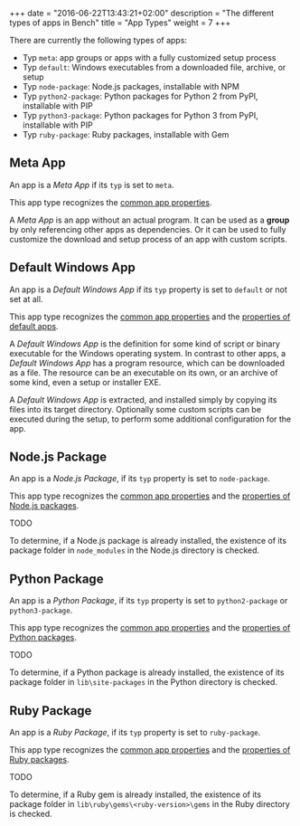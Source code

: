 +++
date = "2016-06-22T13:43:21+02:00"
description = "The different types of apps in Bench"
title = "App Types"
weight = 7
+++

There are currently the following types of apps:

* Typ `meta`: app groups or apps with a fully customized setup process
* Typ `default`: Windows executables from a downloaded file, archive, or setup
* Typ `node-package`: Node.js packages, installable with NPM
* Typ `python2-package`: Python packages for Python 2 from PyPI, installable with PIP
* Typ `python3-package`: Python packages for Python 3 from PyPI, installable with PIP
* Typ `ruby-package`: Ruby packages, installable with Gem

## Meta App
An app is a _Meta App_ if its `typ` is set to `meta`.

This app type recognizes the [common app properties].

A _Meta App_ is an app without an actual program.
It can be used as a **group** by only referencing other apps as dependencies. 
Or it can be used to fully customize the download and setup process
of an app with custom scripts.

## Default Windows App
An app is a _Default Windows App_ if its `typ` property
is set to `default` or not set at all.

This app type recognizes the [common app properties] and the [properties of default apps].

A _Default Windows App_ is the definition for some kind of script or binary
executable for the Windows operating system.
In contrast to other apps, a _Default Windows App_ has a program resource,
which can be downloaded as a file.
The resource can be an executable on its own, or an archive of some kind,
even a setup or installer EXE.

A _Default Windows App_ is extracted, and installed simply by copying
its files into its target directory.
Optionally some custom scripts can be executed during the setup,
to perform some additional configuration for the app.

## Node.js Package
An app is a _Node.js Package_, if its `typ` property is set to `node-package`.

This app type recognizes the [common app properties] and the [properties of Node.js packages].

TODO

To determine, if a Node.js package is already installed, the existence of its package folder in
`node_modules` in the Node.js directory is checked.

## Python Package
An app is a _Python Package_, if its `typ` property is set to `python2-package` or `python3-package`.

This app type recognizes the [common app properties] and the [properties of Python packages].

TODO

To determine, if a Python package is already installed, the existence of its package folder in
`lib\site-packages` in the Python directory is checked.

## Ruby Package
An app is a _Ruby Package_, if its `typ` property is set to `ruby-package`.

This app type recognizes the [common app properties] and the [properties of Ruby packages].

TODO

To determine, if a Ruby gem is already installed, the existence of its package folder in
`lib\ruby\gems\<ruby-version>\gems` in the Ruby directory is checked.

[common app properties]: /ref/app-properties/#common-properties
[properties of default apps]: /ref/app-properties/#default-windows-app
[properties of Node.js packages]: /ref/app-properties/#node-js-package
[properties of Python packages]: /ref/app-properties/#python-package
[properties of Ruby packages]: /ref/app-properties/#ruby-package
